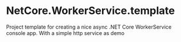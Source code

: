 # NetCore.WorkerService.template
Project template for creating a nice async .NET Core WorkerService console app. With a simple http service as demo
